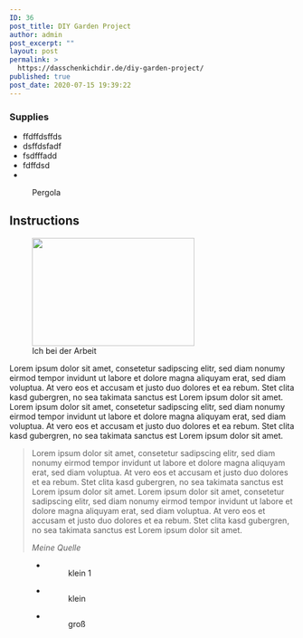 ```yaml
---
ID: 36
post_title: DIY Garden Project
author: admin
post_excerpt: ""
layout: post
permalink: >
  https://dasschenkichdir.de/diy-garden-project/
published: true
post_date: 2020-07-15 19:39:22
---
```

<!-- wp:columns -->
<div class="wp-block-columns"><!-- wp:column -->
<div class="wp-block-column"><!-- wp:heading {"level":3} -->
<h3>Supplies</h3>
<!-- /wp:heading -->

<!-- wp:list -->
<ul><li>ffdffdsffds</li><li>dsffdsfadf</li><li>fsdfffadd</li><li>fdffdsd</li><li></li></ul>
<!-- /wp:list --></div>
<!-- /wp:column -->

<!-- wp:column -->
<div class="wp-block-column"><!-- wp:image {"align":"center","id":42,"sizeSlug":"large"} -->
<div class="wp-block-image"><figure class="aligncenter size-large"><img src="https://dasschenkichdir.de/wp-content/uploads/2020/07/Pergola-1-1024x983.jpg" alt="" class="wp-image-42"/><figcaption>Pergola</figcaption></figure></div>
<!-- /wp:image --></div>
<!-- /wp:column --></div>
<!-- /wp:columns -->

<!-- wp:heading -->
<h2>Instructions</h2>
<!-- /wp:heading -->

<!-- wp:image {"align":"left","id":55,"width":287,"height":191,"sizeSlug":"large"} -->
<div class="wp-block-image"><figure class="alignleft size-large is-resized"><img src="https://dasschenkichdir.de/wp-content/uploads/2020/07/phil-1.jpg" alt="" class="wp-image-55" width="287" height="191"/><figcaption>Ich bei der Arbeit</figcaption></figure></div>
<!-- /wp:image -->

<!-- wp:paragraph -->
<p>Lorem ipsum dolor sit amet, consetetur sadipscing elitr, sed diam nonumy eirmod tempor invidunt ut labore et dolore magna aliquyam erat, sed diam voluptua. At vero eos et accusam et justo duo dolores et ea rebum. Stet clita kasd gubergren, no sea takimata sanctus est Lorem ipsum dolor sit amet. Lorem ipsum dolor sit amet, consetetur sadipscing elitr, sed diam nonumy eirmod tempor invidunt ut labore et dolore magna aliquyam erat, sed diam voluptua. At vero eos et accusam et justo duo dolores et ea rebum. Stet clita kasd gubergren, no sea takimata sanctus est Lorem ipsum dolor sit amet.</p>
<!-- /wp:paragraph -->

<!-- wp:quote -->
<blockquote class="wp-block-quote"><p>Lorem ipsum dolor sit amet, consetetur sadipscing elitr, sed diam nonumy eirmod tempor invidunt ut labore et dolore magna aliquyam erat, sed diam voluptua. At vero eos et accusam et justo duo dolores et ea rebum. Stet clita kasd gubergren, no sea takimata sanctus est Lorem ipsum dolor sit amet. Lorem ipsum dolor sit amet, consetetur sadipscing elitr, sed diam nonumy eirmod tempor invidunt ut labore et dolore magna aliquyam erat, sed diam voluptua. At vero eos et accusam et justo duo dolores et ea rebum. Stet clita kasd gubergren, no sea takimata sanctus est Lorem ipsum dolor sit amet.</p><cite>Meine Quelle</cite></blockquote>
<!-- /wp:quote -->

<!-- wp:gallery {"ids":[46,47,49],"columns":2} -->
<figure class="wp-block-gallery columns-2 is-cropped"><ul class="blocks-gallery-grid"><li class="blocks-gallery-item"><figure><img src="https://dasschenkichdir.de/wp-content/uploads/2020/07/phil.jpg" alt="" data-id="46" data-link="https://dasschenkichdir.de/?attachment_id=46" class="wp-image-46"/><figcaption class="blocks-gallery-item__caption">klein 1</figcaption></figure></li><li class="blocks-gallery-item"><figure><img src="https://dasschenkichdir.de/wp-content/uploads/2020/07/Picnic-Table-1024x1024.jpg" alt="" data-id="47" data-link="https://dasschenkichdir.de/?attachment_id=47" class="wp-image-47"/><figcaption class="blocks-gallery-item__caption">klein</figcaption></figure></li><li class="blocks-gallery-item"><figure><img src="https://dasschenkichdir.de/wp-content/uploads/2020/07/Bathroom-Ladder-1024x1024.jpg" alt="" data-id="49" data-full-url="https://dasschenkichdir.de/wp-content/uploads/2020/07/Bathroom-Ladder.jpg" data-link="https://dasschenkichdir.de/?attachment_id=49" class="wp-image-49"/><figcaption class="blocks-gallery-item__caption">groß</figcaption></figure></li></ul></figure>
<!-- /wp:gallery -->

<!-- wp:paragraph -->
<p></p>
<!-- /wp:paragraph -->